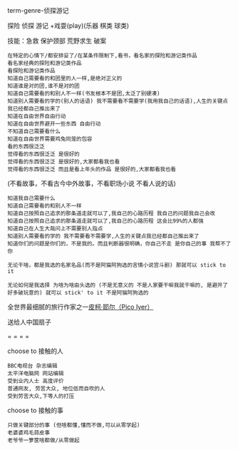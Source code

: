 
term-genre-侦探游记

探险 侦探 游记
+戏耍(play)(乐器 棋类 球类)

技能：急救 保护颈部 荒野求生 破案

```
在特定的心情下/都安排妥了/在某条件限制下,看书，看名家的探险和游记类作品
看名家经典的探险和游记类作品
看探险和游记类作品
知道自己需要看的和团里的人一样,是绝对正义的
知道谁是对的团,谁不是对的团
知道自己需要看的和别人不一样(书友根本不是团,太泛了别硬凑)
知道别人需要看的学的(别人的话语) 我不需要看不需要学(我用我自己的话语),人生的关键点我已经都自己推出来了
知道在自由世界自由行动
知道在自由世界避开一些东西 自由行动
不知道自己需要看什么
知道在自由世界需要鸡兔同笼的包容
看的东西很泛泛
觉得看的东西很泛泛 是很好的
觉得看的东西很泛泛 是很好的,大家都看我也看
觉得看的东西很泛泛 而且是看上年头的作品 是很好的,大家都看我也看
```
(不看故事，不看古今中外故事，不看职场小说 不看人说的话)
```
知道我自己需要什么
知道自己需要看的和别人不一样
知道自己按照自己追求的那条道走就可以了,我自己的心路历程 我自己的问题我自己会改
知道自己按照自己追求的那条道走就可以了,我自己的心路历程 这会比99%的人都强
知道自己在人生大哉问上不需要别人指点
知道别人需要看的学的 我不需要看不需要学,人生的关键点我已经都自己推出来了
知道你们的问题是你们的，不是我的。而且判断器很明确，你自己不走 是你自己的事 我帮不了你

```

`无论干啥，都是我选的名家名品(而不是阿猫阿狗选的言情小说宫斗剧) 那就可以 stick to it `

`无论如何是我选择 为啥为啥由头选的 (不是无意义的 不是人家要干嘛我就干嘛的, 是避开了好多破玩意的) 就可以 stick' to it 不是阿猫阿狗选的`

全世界最细腻的旅行作家之一[皮柯·耶尔（Pico Iyer）](http://www.bbc.com/ukchina/simp/vert-tra-38691178)

送给人中国扇子

= = = =

choose to 接触的人
```
BBC电视台 杂志编辑
太平洋电脑网 网站编辑
受到业内人士 高度评价
普通网友, 劳苦大众, 地位低而自吹的人
受到劳苦大众,下等人的打压
```

choose to 接触的事
```
只做关键部分的事 (但啥都懂,懂而不做,可以从零学起)
老婆婆鸡毛蒜皮事
老爷爷一箩筐啥都做/从零做起
```

